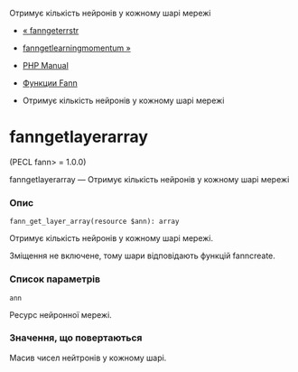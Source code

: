 Отримує кількість нейронів у кожному шарі мережі

-   [« fanngeterrstr](function.fann-get-errstr.html)
    
-   [fanngetlearningmomentum »](function.fann-get-learning-momentum.html)
    
-   [PHP Manual](index.html)
    
-   [Функции Fann](ref.fann.html)
    
-   Отримує кількість нейронів у кожному шарі мережі
    

# fanngetlayerarray

(PECL fann> = 1.0.0)

fanngetlayerarray — Отримує кількість нейронів у кожному шарі мережі

### Опис

```methodsynopsis
fann_get_layer_array(resource $ann): array
```

Отримує кількість нейронів у кожному шарі мережі.

Зміщення не включене, тому шари відповідають функцій fanncreate.

### Список параметрів

`ann`

Ресурс нейронної мережі.

### Значення, що повертаються

Масив чисел нейтронів у кожному шарі.